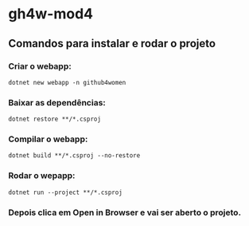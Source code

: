 # gh4w-mod4
## Comandos para instalar e rodar o projeto
### Criar o webapp: 
``` dotnet new webapp -n github4women ```

### Baixar as dependências: 
```dotnet restore **/*.csproj```

### Compilar o webapp: 
``` dotnet build **/*.csproj --no-restore ```

### Rodar o wepapp: 
``` dotnet run --project **/*.csproj ```

### Depois clica em Open in Browser e vai ser aberto o projeto.